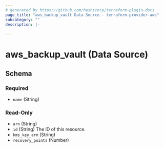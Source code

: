 ```yaml
---
# generated by https://github.com/hashicorp/terraform-plugin-docs
page_title: "aws_backup_vault Data Source - terraform-provider-aws"
subcategory: ""
description: |-
  
---
```


# aws_backup_vault (Data Source)





<!-- schema generated by tfplugindocs -->
## Schema

### Required

- `name` (String)

### Read-Only

- `arn` (String)
- `id` (String) The ID of this resource.
- `kms_key_arn` (String)
- `recovery_points` (Number)
